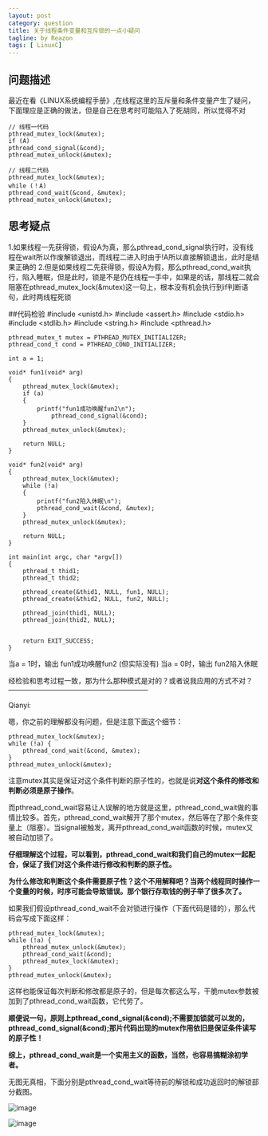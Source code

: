 ```yaml
---
layout: post
category: question
title: 关于线程条件变量和互斥锁的一点小疑问
tagline: by Reazon
tags: [ LinuxC]
---
```


## 问题描述
最近在看《LINUX系统编程手册》,在线程这里的互斥量和条件变量产生了疑问，下面理应是正确的做法，但是自己在思考时可能陷入了死胡同，所以觉得不对

	
	// 线程一代码
	pthread_mutex_lock(&mutex);
	if (A)
	pthread_cond_signal(&cond);
	pthread_mutex_unlock(&mutex);

	// 线程二代码
	pthread_mutex_lock(&mutex);
	while (！A)
	pthread_cond_wait(&cond, &mutex);
	pthread_mutex_unlock(&mutex);



## 思考疑点
1.如果线程一先获得锁，假设A为真，那么pthread_cond_signal执行时，没有线程在wait所以作废解锁退出，而线程二进入时由于!A所以直接解锁退出，此时是结果正确的
2.但是如果线程二先获得锁，假设A为假，那么pthread_cond_wait执行，陷入睡眠，但是此时，锁是不是仍在线程一手中，如果是的话，那线程二就会阻塞在pthread_mutex_lock(&mutex)这一句上，根本没有机会执行到if判断语句，此时两线程死锁

##代码检验
	#include <unistd.h>
	#include <assert.h>
	#include <stdio.h>
	#include <stdlib.h>
	#include <string.h>
	#include <pthread.h>

	pthread_mutex_t mutex = PTHREAD_MUTEX_INITIALIZER;
	pthread_cond_t cond = PTHREAD_COND_INITIALIZER;

	int a = 1;

	void* fun1(void* arg)
	{
		pthread_mutex_lock(&mutex);
		if (a)
		{
			printf("fun1成功唤醒fun2\n");
		      	pthread_cond_signal(&cond);
		}
		pthread_mutex_unlock(&mutex);

		return NULL;
	}

	void* fun2(void* arg)
	{
		pthread_mutex_lock(&mutex);
		while (!a)
		{
			printf("fun2陷入休眠\n");
			pthread_cond_wait(&cond, &mutex);
		}
		pthread_mutex_unlock(&mutex);
	
		return NULL;
	}

	int main(int argc, char *argv[])
	{
		pthread_t thid1;
		pthread_t thid2;

		pthread_create(&thid1, NULL, fun1, NULL);
		pthread_create(&thid2, NULL, fun2, NULL);

		pthread_join(thid1, NULL);
		pthread_join(thid2, NULL);


		return EXIT_SUCCESS;
	}
当a = 1时，输出
fun1成功唤醒fun2
(但实际没有)
当a = 0时，输出
fun2陷入休眠

经检验和思考过程一致，那为什么那种模式是对的？或者说我应用的方式不对？
————————————————————

Qianyi:

嗯，你之前的理解都没有问题，但是注意下面这个细节：

	pthread_mutex_lock(&mutex);
	while (!a) {
		pthread_cond_wait(&cond, &mutex);
	}
	pthread_mutex_unlock(&mutex);

注意mutex其实是保证对这个条件判断的原子性的，也就是说**对这个条件的修改和判断必须是原子操作**。

而pthread_cond_wait容易让人误解的地方就是这里，pthread_cond_wait做的事情比较多。首先，pthread_cond_wait解开了那个mutex，然后等在了那个条件变量上（阻塞）。当signal被触发，离开pthread_cond_wait函数的时候，mutex又被自动加锁了。

**仔细理解这个过程，可以看到，pthread_cond_wait和我们自己的mutex一起配合，保证了我们对这个条件进行修改和判断的原子性。**

**为什么修改和判断这个条件需要原子性？这个不用解释吧？当两个线程同时操作一个变量的时候，时序可能会导致错误。那个银行存取钱的例子举了很多次了。**

如果我们假设pthread_cond_wait不会对锁进行操作（下面代码是错的），那么代码会写成下面这样：
	
	pthread_mutex_lock(&mutex);
	while (!a) {
		pthread_mutex_unlock(&mutex);
		pthread_cond_wait(&cond);
		pthread_mutex_lock(&mutex);
	}
	pthread_mutex_unlock(&mutex);

这样也能保证每次判断和修改都是原子的，但是每次都这么写，干脆mutex参数被加到了pthread_cond_wait函数，它代劳了。

**顺便说一句，原则上pthread_cond_signal(&cond);不需要加锁就可以发的，pthread_cond_signal(&cond);那片代码出现的mutex作用依旧是保证条件读写的原子性！**

**综上，pthread_cond_wait是一个实用主义的函数，当然，也容易搞糊涂初学者。**

无图无真相，下面分别是pthread_cond_wait等待前的解锁和成功返回时的解锁部分截图。

![image](https://raw.githubusercontent.com/hurley25/FAQ/gh-pages/the-question-on-mutex-and-cond/unlock.jpg)

![image](https://raw.githubusercontent.com/hurley25/FAQ/gh-pages/the-question-on-mutex-and-cond/lock.jpg)
